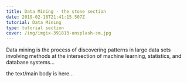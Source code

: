 ```yaml
---
title: Data Mining - the stone section
date: 2019-02-18T21:41:15.507Z
tutorial: Data Mining
type: tutorial section
cover: /img/imgix-391813-unsplash-sm.jpg
---
```


Data mining is the process of discovering patterns in large data sets involving methods at the intersection of machine learning, statistics, and database systems...

<!-- end -->
<!-- of excerpt -->

the text/main body is here...